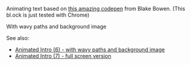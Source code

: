 Animating text based on [this amazing codepen](https://codepen.io/osublake/pen/RLOzxo) from Blake Bowen. (This bl.ock is just tested with Chrome)

With wavy paths and background image

See also:
* [Animated Intro (6) - with wavy paths and background image](https://bl.ocks.org/EE2dev/d05b9df2833c9975e68a3828198edd74)
* [Animated Intro (7)  - full screen version](https://bl.ocks.org/EE2dev/55205b9934f43e1bef5680ce8dbffc55/)